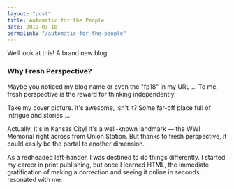 ```yaml
---
layout: "post"
title: Automatic for the People
date: 2019-03-10
permalink: "/automatic-for-the-people"
---
```


Well look at this! A brand new blog.
### Why Fresh Perspective?

Maybe you noticed my blog name or even the "fp18" in my URL ... To
me, fresh perspective is the reward for thinking independently.

Take my cover picture. It's awesome, isn't it? Some far-off place full of intrigue and stories ...

Actually, it's in Kansas City! It's a well-known landmark &mdash; the WWI Memorial right across from Union Station. But thanks to fresh perspective, it could easily be the portal to another dimension.

As a redheaded left-hander, I was destined to do things differently. I started my career in print
publishing, but once I learned HTML, the immediate gratification of making a correction
and seeing it online in seconds resonated with me.
